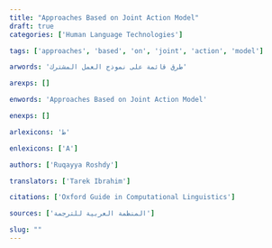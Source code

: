 ```yaml
---
title: "Approaches Based on Joint Action Model"
draft: true
categories: ['Human Language Technologies']

tags: ['approaches', 'based', 'on', 'joint', 'action', 'model']

arwords: 'طرق قائمة على نموذج العمل المشترك'

arexps: []

enwords: 'Approaches Based on Joint Action Model'

enexps: []

arlexicons: 'ط'

enlexicons: ['A']

authors: ['Ruqayya Roshdy']

translators: ['Tarek Ibrahim']

citations: ['Oxford Guide in Computational Linguistics']

sources: ['المنظمة العربية للترجمة']

slug: ""
---
```



